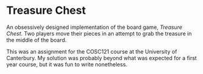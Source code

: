 Treasure Chest
==============

An obsessively designed implementation of the board game, *Treasure
Chest*. Two players move their pieces in an attempt to grab the treasure
in the middle of the board.

This was an assignment for the COSC121 course at the University of
Canterbury. My solution was probably beyond what was expected for a
first year course, but it was fun to write nonetheless.

